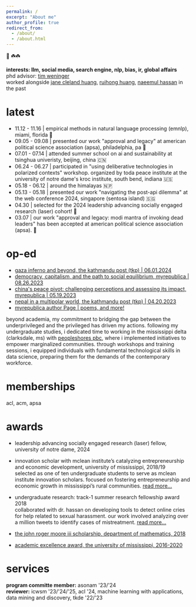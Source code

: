 ```yaml
---
permalink: /
excerpt: "About me"
author_profile: true
redirect_from: 
  - /about/
  - /about.html
---
```


🙏 ☘️☘️

<b>interests: llm, social media, search engine, nlp, bias, ir, global affairs</b> <br>
phd advisor: <a href= "https://engineering.nd.edu/faculty/tim-weninger/">tim weninger</a> <br>
worked alongside <a href= "https://engineering.nd.edu/faculty/jane-cleland-huang/">jane cleland huang</a>, <a href= "https://people.engr.tamu.edu/huangrh/index.html">ruihong huang</a>, <a href= https://ischool.umd.edu/directory/naeemul-hassan/>naeemul hassan</a> in the past

latest
======

<ul>
  <li>11.12 - 11.16 | empirical methods in natural language processing (emnlp), miami, florida 🌴</li>
  <li>09.05 - 09.08 | presented our work "approval and legacy" at american political science association (apsa), philadelphia, pa 🔔</li>
  <li>07.01 - 07.14 | attended summer school on ai and sustainability at tsinghua univeristy, beijing, china 🇨🇳 </li>
  <li>06.24 - 06.27 | participated in "using deliberative technologies in polarized contexts" workshop. organized by toda peace institute at the university of notre dame's kroc institute, south bend, indiana 🇺🇸</li>
  <li>05.18 - 06.12 | around the himalayas 🇳🇵</li>
  <li>05.13 - 05.18 | presented our work "navigating the post-api dilemma" at the web conference 2024, singapore (sentosa island) 🇸🇬</li>
  <li>04.30 | selected for the 2024 leadership advancing socially engaged research (laser) cohort! 🎉 </li>
  <li>03.07 | our work "approval and legacy: modi mantra of invoking dead leaders" has been accepted at american political science association (apsa). 🎉</li>
</ul>

op-ed
======
* <a href= "https://kathmandupost.com/columns/2024/06/01/gaza-inferno-and-beyond/"> gaza inferno and beyond, the kathmandu post (tkp) | 06.01.2024</a>
* <a href= "https://myrepublica.nagariknetwork.com/news/democracy-capitalism-and-the-path-to-social-equilibrium/">democracy, capitalism, and the path to social equilibrium, myrepublica | 08.26.2023</a>
* <a href= "https://myrepublica.nagariknetwork.com/news/china-s-peace-pivot-challenging-perceptions-and-assessing-its-impact/">china's peace pivot: challenging perceptions and assessing its impact, myrepublica | 05.19.2023</a>
* <a href= "https://kathmandupost.com/columns/2023/04/20/rise-of-multipolarity-and-nepal">nepal in a multipolar world, the kathmandu post (tkp) | 04.20.2023</a>
* <a href= "https://myrepublica.nagariknetwork.com/news/author/1950">myrepublica author Page | poems, and more!</a>


beyond academia, my commitment to bridging the gap between the underprivileged and the privileged has driven my actions. following my undergraduate studies, i dedicated time to working in the mississippi delta (clarksdale, ms) with <a href = "https://peopleshores.com">peopleshores pbc</a>, where i implemented initiatives to empower marginalized communities. through workshops and training sessions, i equipped individuals with fundamental technological skills in data science, preparing them for the demands of the contemporary workforce.

memberships
======
acl, acm, apsa

awards
======
* leadership advancing socially engaged research (laser) fellow, university of notre dame, 2024

* innovation scholar with mclean institute’s catalyzing entrepreneurship and economic development, university of mississippi, 2018/19 <br>
selected as one of ten undergraduate students to serve as mclean institute innovation scholars. focused on fostering entrepreneurship and economic growth in mississippi’s rural communities. <a href="https://mclean.olemiss.edu/ceed/">read more...</a>
  
* undergraduate research: track-1 summer research fellowship award 2018 <br>
collaborated with dr. hassan on developing tools to detect online cries for help related to sexual harassment. our work involved analyzing over a million tweets to identify cases of mistreatment. <a href ="https://news.olemiss.edu/undergraduates-conducting-data-science-research-faculty-mentors/"> read more... </a>

* <a href="https://math.olemiss.edu/undergraduate-awards-recipients/"> the john roger moore iii scholarship, department of mathematics, 2018 </a>
* <a href="https://international.olemiss.edu/scholarships-for-international-undergraduates/"> academic excellence award, the university of mississippi, 2016-2020 </a>

services
======
**program committe member:** asonam '23/'24 <br>
**reviewer:** icwsm '23/'24/'25, acl '24, machine learning with applications, data mining and discovery, tkde '22/'23



